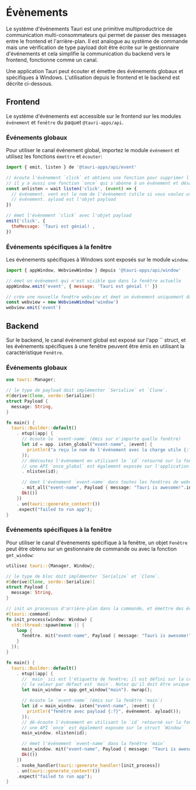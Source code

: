 # Évènements

Le système d'événements Tauri est une primitive multiproductrice de communication multi-consommateurs qui permet de passer des messages entre le frontend et l'arrière-plan. Il est analogue au système de commande mais une vérification de type payload doit être écrite sur le gestionnaire d'événements et cela simplifie la communication du backend vers le frontend, fonctionne comme un canal.

Une application Tauri peut écouter et émettre des événements globaux et spécifiques à Windows. L'utilisation depuis le frontend et le backend est décrite ci-dessous.

## Frontend

Le système d'événements est accessible sur le frontend sur les modules `événement` et `fenêtre` du paquet `@tauri-apps/api`.

### Événements globaux

Pour utiliser le canal événement global, importez le module `événement` et utilisez les fonctions `émettre` et `écouter`:

```js
import { emit, listen } de '@tauri-apps/api/event'

// écoute l'évènement `click` et obtiens une fonction pour supprimer l'évènement listener
// il y a aussi une fonction `once` qui s'abonne à un événement et désabonne automatiquement le listener sur le premier événement
const unlisten = wait listen('click', (event) => {
  // événement. vent est le nom de l'événement (utile si vous voulez utiliser un simple callback fn pour plusieurs types d'événements)
  // événement. ayload est l'objet payload
})

// émet l'événement `click` avec l'objet payload
emit('click', {
  theMessage: 'Tauri est génial! ,
})
```

### Événements spécifiques à la fenêtre

Les événements spécifiques à Windows sont exposés sur le module `window`.

```js
import { appWindow, WebviewWindow } depuis '@tauri-apps/api/window'

// émet un événement qui n'est visible que dans la fenêtre actuelle
appWindow.emit('event', { message: 'Tauri est génial !' })

// crée une nouvelle fenêtre webview et émet un événement uniquement dans cette fenêtre
const webview = new WebviewWindow('window')
webview.emit('event')
```

## Backend

Sur le backend, le canal événement global est exposé sur l'app `` struct, et les événements spécifiques à une fenêtre peuvent être émis en utilisant la caractéristique `Fenêtre`.

### Événements globaux

```rust
use tauri::Manager;

// le type de payload doit implémenter `Serialize` et `Clone`.
#[derive(Clone, serde::Serialize)]
struct Payload {
  message: String,
}

fn main() {
  tauri::Builder::default()
    . etup(|app| {
      // écoute le `event-name` (émis sur n'importe quelle fenêtre)
      let id = app. isten_global("event-name", |event| {
        println!("a reçu le nom de l'événement avec la charge utile {:?}", l'événement. ayload());
      });
      // déécoutez l'événement en utilisant le `id` retourné sur la fonction `listen_global`
      // une API `once_global` est également exposée sur l'application `App` struct
      . nlisten(id);

      // émet l'événement `event-name` dans toutes les fenêtres de webview sur l'application frontend
      . mit_all("event-name", Payload { message: "Tauri is awesome!".into() }). nwrap();
      Ok(())
    })
    . un(tauri::generate_context!())
    .expect("failed to run app");
}
```

### Événements spécifiques à la fenêtre

Pour utiliser le canal d'événements spécifique à la fenêtre, un objet `Fenêtre` peut être obtenu sur un gestionnaire de commande ou avec la fonction `get_window`:

```rust
utilisez tauri::{Manager, Window};

// le type de bloc doit implémenter `Serialize` et `Clone`.
#[derive(Clone, serde::Serialize)]
struct Payload {
  message: String,
}

// init un processus d'arrière-plan dans la commande, et émettre des événements périodiques seulement dans la fenêtre qui a utilisé la commande
#[tauri::command]
fn init_process(window: Window) {
  std::thread::spawn(move || {
    loop {
      fenêtre. mit("event-name", Payload { message: "Tauri is awesome!".into() }). nwrap();
    }
  });
}

fn main() {
  tauri::Builder::default()
    . etup(|app| {
      // `main` ici est l'étiquette de fenêtre; il est défini sur la création de la fenêtre ou sous `tauri. onf.json`
      // la valeur par défaut est `main`. Notez qu'il doit être unique
      let main_window = app.get_window("main"). nwrap();

      // écoute le `event-name` (émis sur la fenêtre `main`)
      let id = main_window. isten("event-name", |event| {
        println!("fenêtre avec payload {:?}", événement. ayload());
      });
      // dé-écoute l'évènement en utilisant le `id` retourné sur la fonction `listen`
      // une API `once` est également exposée sur le struct `Window`
      main_window. nlisten(id);

      // émet l'événement `event-name` dans la fenêtre `main`
      main_window. mit("event-name", Payload { message: "Tauri is awesome!".into() }). nwrap();
      Ok(())
    })
    . nvoke_handler(tauri::generate_handler![init_process])
    . un(tauri::generate_context!())
    .expect("failed to run app");
}
```
